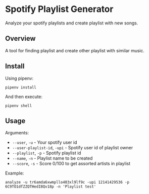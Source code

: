 # Spotify Playlist Generator

Analyze your spotify playlists and create playlist with new songs.

## Overview

A tool for finding playlist and create other playlist with similar music.

## Install

Using pipenv:

```
pipenv install
```

And then execute:

```
pipenv shell
```

## Usage

Arguments:

* `--user`, `-u` - Your spotify user id
* `--user-playlist-id`, `-upi` - Spotify user id of playlist owner
* `--playlist`, `-p` - Spotify playlist id
* `--name`, `-n` - Playlist name to be created
* `--score`, `-s` - Score 0/100 to get assorted artists in playlist

Example:

```
analyze -u tr6amda6xwmpllo403xl9lf9c -upi 12141429536 -p 6C9TO1dfZZQTHedI8Qv18p -n 'Playlist test'
```
